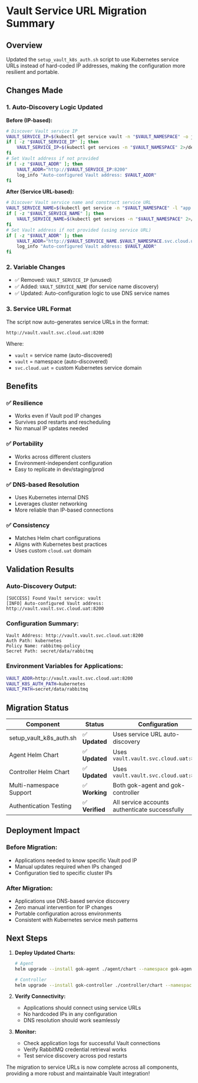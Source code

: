 # Vault Service URL Migration Summary

## Overview
Updated the `setup_vault_k8s_auth.sh` script to use Kubernetes service URLs instead of hard-coded IP addresses, making the configuration more resilient and portable.

## Changes Made

### 1. Auto-Discovery Logic Updated

**Before (IP-based):**
```bash
# Discover Vault service IP
VAULT_SERVICE_IP=$(kubectl get service vault -n "$VAULT_NAMESPACE" -o jsonpath='{.spec.clusterIP}' 2>/dev/null)
if [ -z "$VAULT_SERVICE_IP" ]; then
    VAULT_SERVICE_IP=$(kubectl get services -n "$VAULT_NAMESPACE" 2>/dev/null | grep vault | grep -v agent | head -1 | awk '{print $3}')
fi
# Set Vault address if not provided
if [ -z "$VAULT_ADDR" ]; then
    VAULT_ADDR="http://$VAULT_SERVICE_IP:8200"
    log_info "Auto-configured Vault address: $VAULT_ADDR"
fi
```

**After (Service URL-based):**
```bash
# Discover Vault service name and construct service URL
VAULT_SERVICE_NAME=$(kubectl get service -n "$VAULT_NAMESPACE" -l "app.kubernetes.io/name=vault" -o jsonpath='{.items[0].metadata.name}' 2>/dev/null)
if [ -z "$VAULT_SERVICE_NAME" ]; then
    VAULT_SERVICE_NAME=$(kubectl get services -n "$VAULT_NAMESPACE" 2>/dev/null | grep vault | grep -v agent | head -1 | awk '{print $1}')
fi
# Set Vault address if not provided (using service URL)
if [ -z "$VAULT_ADDR" ]; then
    VAULT_ADDR="http://$VAULT_SERVICE_NAME.$VAULT_NAMESPACE.svc.cloud.uat:8200"
    log_info "Auto-configured Vault address: $VAULT_ADDR"
fi
```

### 2. Variable Changes
- ✅ Removed: `VAULT_SERVICE_IP` (unused)
- ✅ Added: `VAULT_SERVICE_NAME` (for service name discovery)
- ✅ Updated: Auto-configuration logic to use DNS service names

### 3. Service URL Format
The script now auto-generates service URLs in the format:
```
http://vault.vault.svc.cloud.uat:8200
```

Where:
- `vault` = service name (auto-discovered)
- `vault` = namespace (auto-discovered)
- `svc.cloud.uat` = custom Kubernetes service domain

## Benefits

### ✅ **Resilience**
- Works even if Vault pod IP changes
- Survives pod restarts and rescheduling
- No manual IP updates needed

### ✅ **Portability** 
- Works across different clusters
- Environment-independent configuration
- Easy to replicate in dev/staging/prod

### ✅ **DNS-based Resolution**
- Uses Kubernetes internal DNS
- Leverages cluster networking
- More reliable than IP-based connections

### ✅ **Consistency**
- Matches Helm chart configurations
- Aligns with Kubernetes best practices
- Uses custom `cloud.uat` domain

## Validation Results

### Auto-Discovery Output:
```
[SUCCESS] Found Vault service: vault
[INFO] Auto-configured Vault address: http://vault.vault.svc.cloud.uat:8200
```

### Configuration Summary:
```
Vault Address: http://vault.vault.svc.cloud.uat:8200
Auth Path: kubernetes
Policy Name: rabbitmq-policy
Secret Path: secret/data/rabbitmq
```

### Environment Variables for Applications:
```bash
VAULT_ADDR=http://vault.vault.svc.cloud.uat:8200
VAULT_K8S_AUTH_PATH=kubernetes
VAULT_PATH=secret/data/rabbitmq
```

## Migration Status

| Component | Status | Configuration |
|-----------|---------|---------------|
| setup_vault_k8s_auth.sh | ✅ **Updated** | Uses service URL auto-discovery |
| Agent Helm Chart | ✅ **Updated** | Uses `vault.vault.svc.cloud.uat:8200` |
| Controller Helm Chart | ✅ **Updated** | Uses `vault.vault.svc.cloud.uat:8200` |
| Multi-namespace Support | ✅ **Working** | Both gok-agent and gok-controller |
| Authentication Testing | ✅ **Verified** | All service accounts authenticate successfully |

## Deployment Impact

### Before Migration:
- Applications needed to know specific Vault pod IP
- Manual updates required when IPs changed
- Configuration tied to specific cluster IPs

### After Migration:
- Applications use DNS-based service discovery
- Zero manual intervention for IP changes
- Portable configuration across environments
- Consistent with Kubernetes service mesh patterns

## Next Steps

1. **Deploy Updated Charts:**
   ```bash
   # Agent
   helm upgrade --install gok-agent ./agent/chart --namespace gok-agent --create-namespace
   
   # Controller  
   helm upgrade --install gok-controller ./controller/chart --namespace gok-controller --create-namespace
   ```

2. **Verify Connectivity:**
   - Applications should connect using service URLs
   - No hardcoded IPs in any configuration
   - DNS resolution should work seamlessly

3. **Monitor:**
   - Check application logs for successful Vault connections
   - Verify RabbitMQ credential retrieval works
   - Test service discovery across pod restarts

The migration to service URLs is now complete across all components, providing a more robust and maintainable Vault integration!